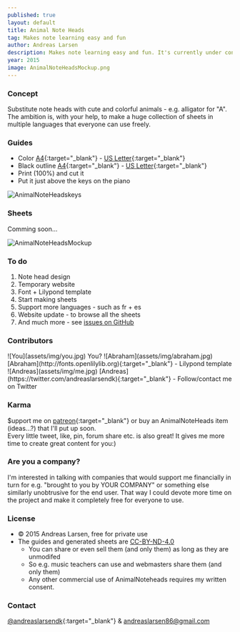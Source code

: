 ```yaml
---
published: true
layout: default
title: Animal Note Heads
tag: Makes note learning easy and fun
author: Andreas Larsen
description: Makes note learning easy and fun. It's currently under construction. The goal is to create an free database with sheets using Animal Note Heads.
year: 2015
image: AnimalNoteHeadsMockup.png
---
```


### Concept

Substitute note heads with cute and colorful animals - e.g. alligator for "A". The ambition is, with your help, to make a huge collection of sheets in multiple languages that everyone can use freely.

### Guides

- Color [A4](assets/pdf/AnimalNoteHeads-keys-en-A4.pdf){:target="_blank"} - [US Letter](assets/pdf/AnimalNoteHeads-keys-en-Letter.pdf){:target="_blank"}
- Black outline [A4](assets/pdf/AnimalNoteHeads-keys-en-bw-A4.pdf){:target="_blank"} - [US Letter](assets/pdf/AnimalNoteHeads-keys-en-bw-Letter.pdf){:target="_blank"}
- Print (100%) and cut it
- Put it just above the keys on the piano

![AnimalNoteHeadskeys](https://raw.githubusercontent.com/andreaslarsen/animalnoteheads/gh-pages/assets/img/AnimalNoteHeadsKey.png)

### Sheets

Comming soon...

![AnimalNoteHeadsMockup](https://raw.githubusercontent.com/andreaslarsen/animalnoteheads/gh-pages/assets/img/AnimalNoteHeadsMockup.png)

### To do

1. Note head design
1. Temporary website
1. Font + Lilypond template
1. Start making sheets
1. Support more languages - such as fr + es
1. Website update - to browse all the sheets
1. And much more - see [issues on GitHub](https://github.com/andreaslarsen/animalnoteheads/issues)

### Contributors
<span id="contri">
<span>![You](assets/img/you.jpg) <span>You?</span></span>  
![Abraham](assets/img/abraham.jpg) [Abraham](http://fonts.openlilylib.org){:target="_blank"} - Lilypond template  
![Andreas](assets/img/me.jpg) [Andreas](https://twitter.com/andreaslarsendk){:target="_blank"} - Follow/contact me on Twitter
</span>

### Karma

$upport me on [patreon](https://www.patreon.com/andreaslarsen){:target="_blank"} or buy an AnimalNoteHeads item (ideas...?) that I'll put up soon.  
Every little tweet, like, pin, forum share etc. is also great! It gives me more time to create great content for you:)

### Are you a company?

I'm interested in talking with companies that would support me financially in turn for e.g. "brought to you by YOUR COMPANY" or something else similarly unobtrusive for the end user. That way I could devote more time on the project and make it completely free for everyone to use.

### License
* © 2015 Andreas Larsen, free for private use
* The guides and generated sheets are [CC-BY-ND-4.0](https://creativecommons.org/licenses/by-nd/4.0/)
  * You can share or even sell them (and only them) as long as they are unmodifed 
  * So e.g. music teachers can use and webmasters share them (and only them)
  * Any other commercial use of AnimalNoteheads requires my written consent. 

### Contact
[@andreaslarsendk](https://twitter.com/andreaslarsendk){:target="_blank"} & andreaslarsen86@gmail.com
